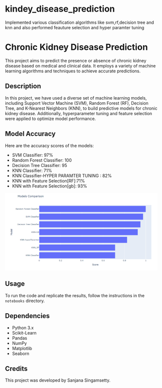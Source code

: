 # kindey_disease_prediction
Implemented various classification algorithms like svm,rf,decision tree and knn and also performed feauture selection and hyper paramter tuning
# Chronic Kidney Disease Prediction

This project aims to predict the presence or absence of chronic kidney disease based on medical and clinical data. It employs a variety of machine learning algorithms and techniques to achieve accurate predictions.

## Description

In this project, we have used a diverse set of machine learning models, including Support Vector Machine (SVM), Random Forest (RF), Decision Tree, and K-Nearest Neighbors (KNN), to build predictive models for chronic kidney disease. Additionally, hyperparameter tuning and feature selection were applied to optimize model performance.

## Model Accuracy

Here are the accuracy scores of the models:

- SVM Classifier: 97%
- Random Forest Classifier: 100
- Decision Tree Classifier: 95
- KNN Classifier: 71%
- KNN Classifier-HYPER PARAMTER TUNING : 82%
- KNN with Feature Selection[RF]:71%
- KNN with Feature Selection[gb]: 93%

![Model Accuracy](accuracy_of_models.png)


## Usage

To run the code and replicate the results, follow the instructions in the `notebooks` directory.

## Dependencies

- Python 3.x
- Scikit-Learn
- Pandas
- NumPy
- Matplotlib
- Seaborn

## Credits

This project was developed by Sanjana Singamsetty.

